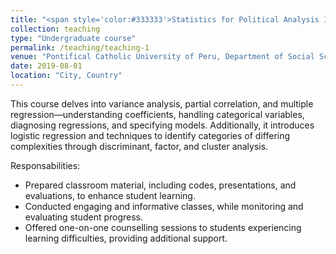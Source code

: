 ```yaml
---
title: "<span style='color:#333333'>Statistics for Political Analysis 1 and 2</span>"
collection: teaching
type: "Undergraduate course"
permalink: /teaching/teaching-1
venue: "Pontifical Catholic University of Peru, Department of Social Science"
date: 2019-08-01
location: "City, Country"
---
```

This course delves into variance analysis, partial correlation, and multiple regression—understanding coefficients, handling categorical variables, diagnosing regressions, and specifying models. Additionally, it introduces logistic regression and techniques to identify categories of differing complexities through discriminant, factor, and cluster analysis.

Responsabilities:

*	Prepared classroom material, including codes, presentations, and evaluations, to enhance student learning.
*	Conducted engaging and informative classes, while monitoring and evaluating student progress.
*	Offered one-on-one counselling sessions to students experiencing learning difficulties, providing additional support.
